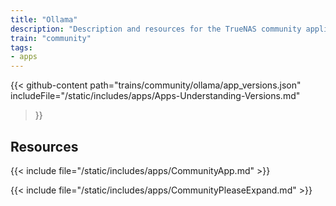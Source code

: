 ```yaml
---
title: "Ollama"
description: "Description and resources for the TrueNAS community application called Ollama."
train: "community"
tags:
- apps
---
```


{{< github-content 
    path="trains/community/ollama/app_versions.json"
	includeFile="/static/includes/apps/Apps-Understanding-Versions.md"
>}}

## Resources

{{< include file="/static/includes/apps/CommunityApp.md" >}}

{{< include file="/static/includes/apps/CommunityPleaseExpand.md" >}}

<!--
<div class="docs-sections">

{{< doc-card title="<appname> Deployments" link="/resources/"
descr="How to deploy and configure the <appname> app." >}}

</div>
-->
